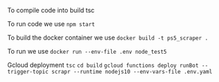 To compile code into build
tsc

To run code we use `npm start`

To build the docker container we use 
`docker build -t ps5_scraper .`

To run we use 
`docker run --env-file .env node_test5`

Gcloud deployment
`tsc`
`cd build`
`gcloud functions deploy runBot --trigger-topic scrapr --runtime nodejs10 --env-vars-file .env.yaml`